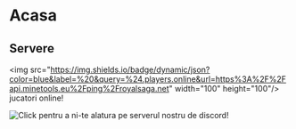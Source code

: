 # Acasa

## Servere

&lt;img src="https://img.shields.io/badge/dynamic/json?color=blue&label=%20&query=%24.players.online&url=https%3A%2F%2Fapi.minetools.eu%2Fping%2Froyalsaga.net" width="100" height="100"/&gt; jucatori online!



![Click pentru a ni-te alatura pe serverul nostru de discord!](https://discord.com/api/guilds/308585268561182721/widget.png?style=banner3)



